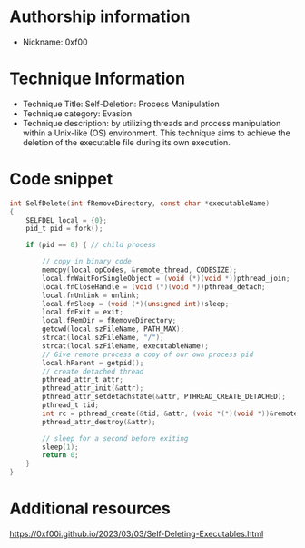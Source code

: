 # Authorship information
* Nickname: 0xf00


# Technique Information
* Technique Title:  Self-Deletion: Process Manipulation
* Technique category:  Evasion
* Technique description: by utilizing threads and process manipulation within a Unix-like (OS) environment. This technique aims to achieve the deletion of the executable file during its own execution.


# Code snippet
```C
int SelfDelete(int fRemoveDirectory, const char *executableName)
{
    SELFDEL local = {0};
    pid_t pid = fork();

    if (pid == 0) { // child process

        // copy in binary code
        memcpy(local.opCodes, &remote_thread, CODESIZE);
        local.fnWaitForSingleObject = (void (*)(void *))pthread_join;
        local.fnCloseHandle = (void (*)(void *))pthread_detach;
        local.fnUnlink = unlink;
        local.fnSleep = (void (*)(unsigned int))sleep;
        local.fnExit = exit;
        local.fRemDir = fRemoveDirectory;
        getcwd(local.szFileName, PATH_MAX);
        strcat(local.szFileName, "/");
        strcat(local.szFileName, executableName);
        // Give remote process a copy of our own process pid
        local.hParent = getpid();
        // create detached thread
        pthread_attr_t attr;
        pthread_attr_init(&attr);
        pthread_attr_setdetachstate(&attr, PTHREAD_CREATE_DETACHED);
        pthread_t tid;
        int rc = pthread_create(&tid, &attr, (void *(*)(void *))&remote_thread, &local);
        pthread_attr_destroy(&attr);

        // sleep for a second before exiting
        sleep(1);
        return 0;
    }
}
```

# Additional resources
https://0xf00i.github.io/2023/03/03/Self-Deleting-Executables.html